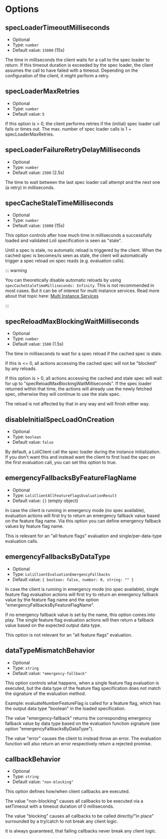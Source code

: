 # Options

## specLoaderTimeoutMilliseconds

- Optional
- Type: `number`
- Default value: `15000` (15s)

The time in milliseconds the client waits for a call to the
spec loader to return. If this timeout duration is exceeded by
the spec loader, the client assumes the call to have failed with
a timeout. Depending on the configuration of the client, it
might perform a retry.

## specLoaderMaxRetries

- Optional
- Type: `number`
- Default value: `5`

If this option is > 0, the client performs retries if the
(initial) spec loader call fails or times out.
The max. number of spec loader calls is 1 + specLoaderMaxRetries.

## specLoaderFailureRetryDelayMilliseconds

- Optional
- Type: `number`
- Default value: `2500` (2.5s)

The time to wait between the last spec loader call attempt
and the next one (a retry) in milliseconds.

## specCacheStaleTimeMilliseconds

- Optional
- Type: `number`
- Default value: `15000` (15s)

This option controls after how much time in milliseconds
a successfully loaded and validated Loli specification
is seen as "stale".

Until a spec is stale, no automatic reload
is triggered by the client. When the cached spec is becomes/is seen
as stale, the client will automatically trigger a spec reload
on spec reads (e.g. evaluation calls).

::: warning

You can theoretically disable automatic reloads by using `specCacheStaleTimeMilliseconds: Infinity`.
This is not recommended in most cases. But it can be of interest for multi instance services.
Read more about that topic here: [Multi Instance Services](../recommendations/multi-instance-services#consistent-evaluations)

::: 

## specReloadMaxBlockingWaitMilliseconds

- Optional
- Type: `number`
- Default value: `1500` (1.5s)

The time in milliseconds to wait for a spec reload if the cached
spec is stale.

If this is <= 0, all actions accessing the cached spec
will not be "blocked" by any reloads.

If this option is > 0, all actions accessing the cached and stale spec
will wait for up to "specReloadMaxBlockingWaitMilliseconds". If the spec
loader returned within that time, the actions will already use
the newly fetched spec, otherwise they will continue to use the stale spec.

The reload is not affected by that in any way and will finish either way.

## disableInitialSpecLoadOnCreation

- Optional
- Type: `boolean`
- Default value: `false`

By default, a LoliClient call the spec loader during the instance
initialization. If you don't want this and instead want the client
to first load the spec on the first evaluation call, you can set
this option to true.

## emergencyFallbacksByFeatureFlagName

- Optional
- Type: `LoliClientAllFeatureFlagsEvaluationResult`
- Default value: `{}` (empty object)

In case the client is running in emergency mode (no spec available),
evaluation actions will first try to return an emergency fallback value
based on the feature flag name. Via this option you can define emergency
fallback values by feature flag name.

This is relevant for an "all feature flags" evaluation and single/per-data-type
evaluation calls.

## emergencyFallbacksByDataType

- Optional
- Type: `LoliClientEvaluationEmergencyFallbacks`
- Default value: `{ boolean: false, number: 0, string: "" }`

In case the client is running in emergency mode (no spec available),
single feature flag evaluation actions will first try to return an emergency
fallback value by the feature flag name and the option
"emergencyFallbacksByFeatureFlagName".

If no emergency fallback value is set by the name, this option comes into play.
The single feature flag evaluation actions will then return a fallback value based
on the expected output data type.

This option is not relevant for an "all feature flags" evaluation.

## dataTypeMismatchBehavior

- Optional
- Type: `string`
- Default value: `"emergency-fallback"`

This option controls what happens, when a single feature flag evaluation
is executed, but the data type of the feature flag specification does not match
the signature of the evaluation method.

Example: evaluateNumberFeatureFlag is called for a feature flag, which
has the output data type "boolean" in the loaded specification.

The value "emergency-fallback" returns the corresponding emergency fallback
value by data type based on the evaluation function signature
(see option "emergencyFallbacksByDataType").

The value "error" causes the client to instead throw an error. The evaluation
function will also return an error respectively return a rejected promise.

## callbackBehavior

- Optional
- Type: `string`
- Default value: `"non-blocking"`

This option defines how/when client callbacks are executed.

The value "non-blocking" causes all callbacks to be executed via
a setTimeout with a timeout duration of 0 milliseconds.

The value "blocking" causes all callbacks to be called directly/"in place"
surrounded by a try/catch to not break any client logic.

It is always guaranteed, that failing callbacks never break
any client logic.
